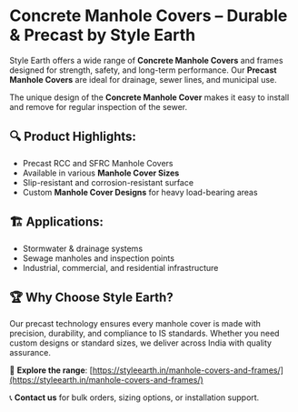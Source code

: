 # Concrete Manhole Covers – Durable & Precast by Style Earth

Style Earth offers a wide range of **Concrete Manhole Covers** and frames designed for strength, safety, and long-term performance. Our **Precast Manhole Covers** are ideal for drainage, sewer lines, and municipal use.

The unique design of the **Concrete Manhole Cover** makes it easy to install and remove for regular inspection of the sewer.

## 🔍 Product Highlights:
- Precast RCC and SFRC Manhole Covers
- Available in various **Manhole Cover Sizes**
- Slip-resistant and corrosion-resistant surface
- Custom **Manhole Cover Designs** for heavy load-bearing areas

## 🏗️ Applications:
- Stormwater & drainage systems
- Sewage manholes and inspection points
- Industrial, commercial, and residential infrastructure

## 🏆 Why Choose Style Earth?
Our precast technology ensures every manhole cover is made with precision, durability, and compliance to IS standards. Whether you need custom designs or standard sizes, we deliver across India with quality assurance.

🔗 **Explore the range**: [https://styleearth.in/manhole-covers-and-frames/](https://styleearth.in/manhole-covers-and-frames/)

📞 **Contact us** for bulk orders, sizing options, or installation support.
